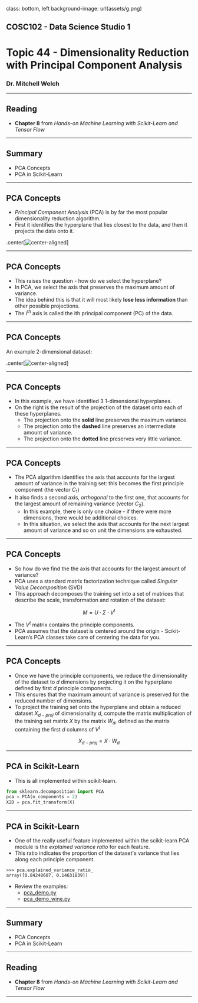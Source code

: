 class: bottom, left
background-image: url(assets/g.png)

<h2 class="title_headings_sml">COSC102 - Data Science Studio 1</h2>

<h1 class="title_headings_sml"> Topic 44 - Dimensionality Reduction with Principal Component Analysis</h1>

<h3 class="title_headings_sml"> Dr. Mitchell Welch </h3>

---

## Reading

* **Chapter 8** from *Hands-on Machine Learning with Scikit-Learn and Tensor Flow*

---

## Summary

* PCA Concepts
* PCA in Scikit-Learn 

---

## PCA Concepts

* *Principal Component Analysis* (PCA) is by far the most popular dimensionality reduction
algorithm.
* First it identifies the hyperplane that lies closest to the data, and then
it projects the data onto it.

.center[![center-aligned](assets/topic_43/projection.png)]

---

## PCA Concepts

* This raises the question - how do we select the hyperplane?
* In PCA, we select the axis that preserves the maximum amount of variance.
* The idea behind this is that it will most likely **lose less information** than other possible projections.
* The $i^{th}$ axis is called the ith principal component (PC) of the data.
---

## PCA Concepts

An example 2-dimensional dataset:

.center[![center-aligned](assets/topic_44/pca_2d.png)]

---

## PCA Concepts

* In this example, we have identified 3 1-dimensional hyperplanes.
* On the right is the result of the projection of the dataset onto each of these hyperplanes.
  * The projection onto the **solid** line preserves the maximum variance.
  * The projection onto the **dashed** line preserves an intermediate amount of variance.
  * The projection onto the **dotted** line preserves very little variance.

---

## PCA Concepts

* The PCA algorithm identifies the axis that accounts for the largest amount of variance in the training set: this becomes the first principle component (the vector $C_1$)
* It also finds a second axis, *orthogonal* to the first one, that accounts for the largest amount of remaining variance (vector $C_2$).
  * In this example, there is only one choice - if there were more dimensions, there would be additional choices.
  * In this situation, we select the axis that accounts for the next largest amount of variance and so on unit the dimensions are exhausted.

---

## PCA Concepts

* So how do we find the the axis that accounts for the largest amount of variance?
* PCA uses a standard matrix factorization technique called *Singular Value Decomposition* (SVD)
* This approach decomposes the training set into a set of matrices that describe the scale, transformation and rotation of the dataset:

$$ M = U \cdot \Sigma \cdot V^t $$

* The $V^t$ matrix contains the principle components.
* PCA assumes that the dataset is centered around the origin - Scikit-Learn’s PCA classes take care of centering the data for you.

---

## PCA Concepts

* Once we have the principle components, we reduce the dimensionality of the dataset to *d* dimensions by projecting it on the hyperplane defined by first *d* principle components.
* This ensures that the maximum amount of variance is preserved for the reduced number of dimensions.
* To project the training set onto the hyperplane and obtain a reduced dataset $X_{d-proj}$ of dimensionality $d$, compute the matrix multiplication of the training set matrix $X$ by
the matrix $W_d$, defined as the matrix containing the first $d$ columns of $V^t$

$$ X_{d-proj} = X \cdot W_d $$

---

## PCA in Scikit-Learn

* This is all implemented within scikit-learn.

```python
from sklearn.decomposition import PCA
pca = PCA(n_components = 2)
X2D = pca.fit_transform(X)

```

---

## PCA in Scikit-Learn

* One of the really useful feature implemented within the scikit-learn PCA module is the *explained variance ratio* for each feature.
* This ratio indicates the proportion of the dataset's variance that lies along each principle component.

```
>>> pca.explained_variance_ratio_
array([0.84248607, 0.14631839])
```

* Review the examples:
  * [pca_demo.py](http://turing.une.edu.au/~cosc102/topics/topic_44/pca_demo.py)
  * [pca_demo_wine.py](http://turing.une.edu.au/~cosc102/topics/topic_44/pca_demo_wine.py)

---

## Summary

* PCA Concepts
* PCA in Scikit-Learn 

---

## Reading

* **Chapter 8** from *Hands-on Machine Learning with Scikit-Learn and Tensor Flow*

---